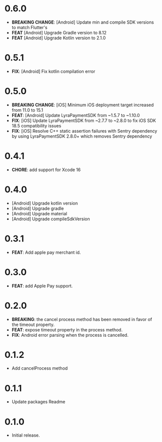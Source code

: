 # 0.6.0

- **BREAKING CHANGE**: [Android] Update min and compile SDK versions to match Flutter's
- **FEAT** [Android] Upgrade Gradle version to 8.12
- **FEAT** [Android] Upgrade Kotlin version to 2.1.0

# 0.5.1

- **FIX**: [Android] Fix kotlin compilation error

# 0.5.0

- **BREAKING CHANGE**: [iOS] Minimum iOS deployment target increased from 11.0 to 15.1
- **FEAT**: [Android] Update LyraPaymentSDK from ~1.5.7 to ~1.10.0
- **FIX**: [iOS] Update LyraPaymentSDK from ~2.7.7 to ~2.8.0 to fix iOS SDK 18.5 compatibility issues
- **FIX**: [iOS] Resolve C++ static assertion failures with Sentry dependency by using LyraPaymentSDK 2.8.0+ which removes Sentry dependency

# 0.4.1

- **CHORE**: add support for Xcode 16

# 0.4.0

- [Android] Upgrade kotlin version
- [Android] Upgrade gradle
- [Android] Upgrade material
- [Android] Upgrade compileSdkVersion

# 0.3.1

- **FEAT**: Add apple pay merchant id.

# 0.3.0

- **FEAT**: add Apple Pay support.

# 0.2.0

- **BREAKING**: the cancel process method has been removed in favor of the timeout property.
- **FEAT**: expose timeout property in the process method.
- **FIX**: Android error parsing when the process is cancelled.

# 0.1.2

- Add cancelProcess method

# 0.1.1

- Update packages Readme

# 0.1.0

- Initial release.

